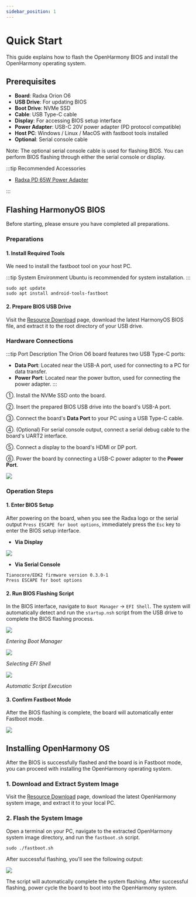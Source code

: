 ```yaml
---
sidebar_position: 1
---
```


# Quick Start

This guide explains how to flash the OpenHarmony BIOS and install the OpenHarmony operating system.

## Prerequisites

- **Board**: Radxa Orion O6
- **USB Drive**: For updating BIOS
- **Boot Drive**: NVMe SSD
- **Cable**: USB Type-C cable
- **Display**: For accessing BIOS setup interface
- **Power Adapter**: USB-C 20V power adapter (PD protocol compatible)
- **Host PC**: Windows / Linux / MacOS with fastboot tools installed
- **Optional**: Serial console cable

Note: The optional serial console cable is used for flashing BIOS. You can perform BIOS flashing through either the serial console or display.

:::tip Recommended Accessories

- [Radxa PD 65W Power Adapter](https://radxa.com/products/accessories/power-pd-65w)

:::

## Flashing HarmonyOS BIOS

Before starting, please ensure you have completed all preparations.

### Preparations

#### 1. Install Required Tools

We need to install the fastboot tool on your host PC.

:::tip System Environment
Ubuntu is recommended for system installation.
:::

<NewCodeBlock tip="Ubuntu-PC$" type="device">

```
sudo apt update
sudo apt install android-tools-fastboot
```

</NewCodeBlock>

#### 2. Prepare BIOS USB Drive

Visit the [Resource Download](../download.md#Openharmony) page, download the latest HarmonyOS BIOS file, and extract it to the root directory of your USB drive.

### Hardware Connections

:::tip Port Description
The Orion O6 board features two USB Type-C ports:

- **Data Port**: Located near the USB-A port, used for connecting to a PC for data transfer.
- **Power Port**: Located near the power button, used for connecting the power adapter.
  :::

①. Install the NVMe SSD onto the board.

②. Insert the prepared BIOS USB drive into the board's USB-A port.

③. Connect the board's **Data Port** to your PC using a USB Type-C cable.

④. (Optional) For serial console output, connect a serial debug cable to the board's UART2 interface.

⑤. Connect a display to the board's HDMI or DP port.

⑥. Power the board by connecting a USB-C power adapter to the **Power Port**.

<div style={{textAlign: 'center'}}>
    <img src="/en/img/o6/android/android-install-system.webp" style={{width: '100%', maxWidth: '1200px'}} />
</div>

### Operation Steps

#### 1. Enter BIOS Setup

After powering on the board, when you see the Radxa logo or the serial output `Press ESCAPE for boot options`, immediately press the `Esc` key to enter the BIOS setup interface.

- **Via Display**

<div style={{textAlign: 'center'}}>
    <img src="/en/img/o6/android/burn-bios-go.webp" style={{width: '50%', maxWidth: '1200px'}} />
</div>

- **Via Serial Console**

```
Tianocore/EDK2 firmware version 0.3.0-1
Press ESCAPE for boot options
```

#### 2. Run BIOS Flashing Script

In the BIOS interface, navigate to `Boot Manager` -> `EFI Shell`. The system will automatically detect and run the `startup.nsh` script from the USB drive to complete the BIOS flashing process.

<div style={{textAlign: 'center'}}>
    <img src="/en/img/o6/android/burn-bios-manager.webp" style={{width: '100%', maxWidth: '600px'}} />
</div>

_Entering Boot Manager_

<div style={{textAlign: 'center'}}>
    <img src="/img/o6/android/burn-bios-efi.webp" style={{width: '100%', maxWidth: '600px'}} />
</div>

_Selecting EFI Shell_

<div style={{textAlign: 'center'}}>
    <img src="/img/o6/android/burn-bios-sh.webp" style={{width: '100%', maxWidth: '600px'}} />
</div>

_Automatic Script Execution_

#### 3. Confirm Fastboot Mode

After the BIOS flashing is complete, the board will automatically enter Fastboot mode.

<div style={{textAlign: 'center'}}>
    <img src="/en/img/o6/harmony/burn-harmony-bios.webp" style={{width: '100%', maxWidth: '600px'}} />
</div>

## Installing OpenHarmony OS

After the BIOS is successfully flashed and the board is in Fastboot mode, you can proceed with installing the OpenHarmony operating system.

### 1. Download and Extract System Image

Visit the [Resource Download](../download.md#openharmony) page, download the latest OpenHarmony system image, and extract it to your local PC.

### 2. Flash the System Image

Open a terminal on your PC, navigate to the extracted OpenHarmony system image directory, and run the `fastboot.sh` script.

<NewCodeBlock tip="Ubuntu-PC$" type="device">

```
sudo ./fastboot.sh
```

</NewCodeBlock>

After successful flashing, you'll see the following output:

<div style={{textAlign: 'center'}}>
    <img src="/en/img/o6/harmony/burn-harmony-img.webp" style={{width: '100%', maxWidth: '600px'}} />
</div>

The script will automatically complete the system flashing. After successful flashing, power cycle the board to boot into the OpenHarmony system.
